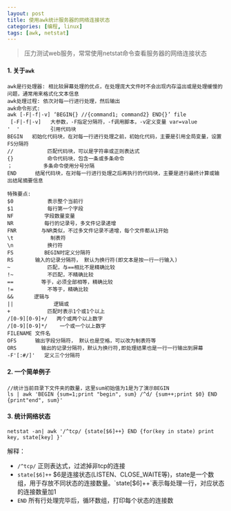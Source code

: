 ```yaml
---
layout: post
title: 使用awk统计服务器的网络连接状态
categories: [编程, linux]
tags: [awk, netstat]
---
```


> 压力测试web服务，常常使用netstat命令查看服务器的网络连接状态

#### 1. 关于`awk`
```
awk是行处理器: 相比较屏幕处理的优点，在处理庞大文件时不会出现内存溢出或是处理缓慢的问题，通常用来格式化文本信息
awk处理过程: 依次对每一行进行处理，然后输出
awk命令形式:
awk [-F|-f|-v] ‘BEGIN{} //{command1; command2} END{}’ file
 [-F|-f|-v]   大参数，-F指定分隔符，-f调用脚本，-v定义变量 var=value
'  '          引用代码块
BEGIN   初始化代码块，在对每一行进行处理之前，初始化代码，主要是引用全局变量，设置FS分隔符
//           匹配代码块，可以是字符串或正则表达式
{}           命令代码块，包含一条或多条命令
；          多条命令使用分号分隔
END      结尾代码块，在对每一行进行处理之后再执行的代码块，主要是进行最终计算或输出结尾摘要信息
 
特殊要点:
$0           表示整个当前行
$1           每行第一个字段
NF          字段数量变量
NR          每行的记录号，多文件记录递增
FNR        与NR类似，不过多文件记录不递增，每个文件都从1开始
\t            制表符
\n           换行符
FS          BEGIN时定义分隔符
RS       输入的记录分隔符， 默认为换行符(即文本是按一行一行输入)
~            匹配，与==相比不是精确比较
!~           不匹配，不精确比较
==         等于，必须全部相等，精确比较
!=           不等于，精确比较
&&　     逻辑与
||             逻辑或
+            匹配时表示1个或1个以上
/[0-9][0-9]+/   两个或两个以上数字
/[0-9][0-9]*/    一个或一个以上数字
FILENAME 文件名
OFS      输出字段分隔符， 默认也是空格，可以改为制表符等
ORS        输出的记录分隔符，默认为换行符,即处理结果也是一行一行输出到屏幕
-F'[:#/]'   定义三个分隔符
```

#### 2. 一个简单例子
```
//统计当前目录下文件夹的数量，这里sum初始值为1是为了演示BEGIN
ls | awk 'BEGIN {sum=1;print "begin", sum} /^d/ {sum++;print $0} END {print"end", sum}'
```

#### 3. 统计网络状态
```
netstat -an| awk '/^tcp/ {state[$6]++} END {for(key in state) print key, state[key] }'
```
解释：   
* `/^tcp/` 正则表达式，过滤掉非tcp的连接
* `state[$6]++` $6是连接状态(LISTEN、CLOSE_WAITE等)，state是一个数组，用于存放不同状态的连接数量。`state[$6]++`表示每处理一行，对应状态的连接数量加1
* `END` 所有行处理完毕后，循环数组，打印每个状态的连接数